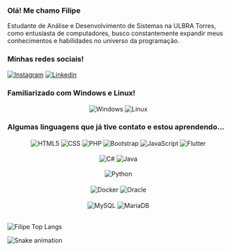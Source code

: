 ### Olá! Me chamo Filipe

Estudante de Análise e Desenvolvimento de Sistemas na ULBRA Torres, como entusiasta de computadores, busco constantemente expandir meus conhecimentos e habilidades no universo da programação.

### Minhas redes sociais! 

[![Instagram](https://img.shields.io/badge/Instagram-E4405F?style=for-the-badge&logo=instagram&logoColor=white)](https://Instagram.com/filipe_magnuss)
[![Linkedin](https://img.shields.io/badge/LinkedIn-0077B5?style=for-the-badge&logo=linkedin&logoColor=white)](https://www.linkedin.com/in/filipe-hahn-magnus-9bb9771b0/)

### Familiarizado com Windows e Linux!

<div style="text-align: center;">
 <img align="center" alt="Windows" src="https://img.shields.io/badge/Windows-0078D6?style=for-the-badge&logo=windows&logoColor=white"/>
  <img align="center" alt="Linux" src="https://img.shields.io/badge/Linux-FCC624?style=for-the-badge&logo=linux&logoColor=black"/>

</div>

### Algumas linguagens que já tive contato e estou aprendendo...

<div style="text-align: center;">
        <img align="center" alt="HTML5" src="https://img.shields.io/badge/HTML5-E34F26?style=for-the-badge&logo=html5&logoColor=white"/>
        <img align="center" alt="CSS" src="https://img.shields.io/badge/CSS-239120?&style=for-the-badge&logo=css3&logoColor=white"/>
        <img align="center" alt="PHP" src="https://img.shields.io/badge/PHP-777BB4?style=for-the-badge&logo=php&logoColor=white"/>
        <img align="center" alt="Bootstrap" src="https://img.shields.io/badge/Bootstrap-563D7C?style=for-the-badge&logo=bootstrap&logoColor=white"/>
        <img align="center" alt="JavaScript" src="https://img.shields.io/badge/JavaScript-323330?style=for-the-badge&logo=javascript&logoColor=F7DF1E"/>
        <img align="center" alt="Flutter" src="https://img.shields.io/badge/Flutter-02569B?style=for-the-badge&logo=flutter&logoColor=white"/>
        <br>
        <br>
        <img align="center" alt="C#" src="https://img.shields.io/badge/C%23-239120?style=for-the-badge&logo=c-sharp&logoColor=white"/>
        <img align="center" alt="Java" src="https://img.shields.io/badge/Java-ED8B00?style=for-the-badge&logo=openjdk&logoColor=white"/>
        <br>
        <br>
        <img align="center" alt="Python" src="https://img.shields.io/badge/Python-14354C?style=for-the-badge&logo=python&logoColor=white"/>
        <br>
        <br>
        <img align="center" alt="Docker" src="https://img.shields.io/badge/docker-%230db7ed.svg?style=for-the-badge&logo=docker&logoColor=white"/>
        <img align="center" alt="Oracle" src="https://img.shields.io/badge/Oracle-F80000?style=for-the-badge&logo=oracle&logoColor=black"/>
        <br>
        <br>
        <img align="center" alt="MySQL" src="https://img.shields.io/badge/MySQL-00000F?style=for-the-badge&logo=mysql&logoColor=white"/>
        <img align="center" alt="MariaDB" src="https://img.shields.io/badge/MariaDB-003545?style=for-the-badge&logo=mariadb&logoColor=white"/>
</div>

<br/>

![Filipe Top Langs](https://github-readme-stats.vercel.app/api/top-langs/?username=filipemagnuss&theme=github_dark_dimmed&layout=compact)

![Snake animation](https://github.com/LuigiGF/LuigiGF/blob/output/github-contribution-grid-snake.svg)
